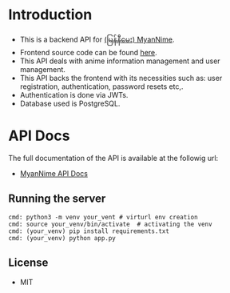 # Introduction

- This is a backend API for [(မြန်နီမေး) MyanNime](https://myanime-d5de4.web.app/).
- Frontend source code can be found [here](https://github.com/zer0eXploit/myannime).
- This API deals with anime information management and user management.
- This API backs the frontend with its necessities such as: user registration, authentication, password resets etc,.
- Authentication is done via JWTs.
- Database used is PostgreSQL.

# API Docs

The full documentation of the API is available at the followig url:

- [MyanNime API Docs](https://documenter.getpostman.com/view/8103362/TW6tMAB1)

## Running the server

```
cmd: python3 -m venv your_vent # virturl env creation
cmd: source your_venv/bin/activate  # activating the venv
cmd: (your_venv) pip install requirements.txt
cmd: (your_venv) python app.py
```

## License

- MIT
